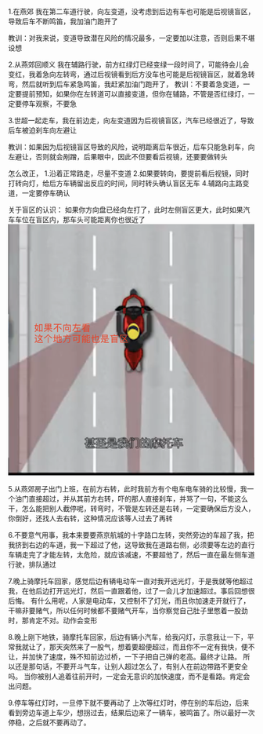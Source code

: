 1.在燕郊
我在第二车道行驶，向左变道，没考虑到后边有车也可能是后视镜盲区，导致后车不断鸣笛，我加油门跑开了

教训：对我来说，变道导致潜在风险的情况最多，一定要加以注意，否则后果不堪设想

2.从燕郊回顺义
我在辅路行驶，前方红绿灯已经变绿一段时间了，可能待会儿会变红，我着急向左转弯，通过后视镜看到后方没车也可能是后视镜盲区，就着急转弯，然后就听到后车紧急鸣笛，我赶紧加油门跑开了，
教训：不要着急变道，一定要提前预知，如果你在左转道可以直接变道，但你在辅路，不管是否红绿灯，一定要停车观察，不要急

3.世超一起走车，我在前边走，向左变道因为后视镜盲区，汽车已经很近了，导致后车被迫刹车向左避让

教训：如果因为后视镜盲区导致的风险，说明距离后车很近，后车只能急刹车，向左避让，否则就会剐蹭，后果眼中，因此不但要看后视镜，还要要做转头

怎么改正，
1.沿着正常路走，尽量不变道
2.如果要转向，要提前看后视镜，同时打转向灯，给后方车辆留出反应的时间，同时转头确认盲区无车
4.辅路向主路变道，一定要停车确认


关于盲区的认识：
如果你方向盘已经向左打了，此时左侧盲区更大，此时如果汽车车位在盲区内，那车头可能距离你也很近了
![alt text](image.png)




5.从燕郊房子出门上班，在前方右转，此时我前方有个电车电车骑的比较慢，我一个油门直接超过，并从其前方右转，吓的那人直接刹车，并骂了一句，不能这么干，怎么能把别人截停呢，转弯时，不管是左转还是右转，一定要确保后方没人，你倒好，还找人去右转，这种情况应该等人过去了再转

6.不要意气用事，我本来要要燕京航城的十字路口左转，突然旁边的车超了我，把我挤到右边的车道，我一下超过了他，这导致我在道路右侧，必须要等左边的直行车辆走完了才能左转，太危险，就应该减速，不要超他了，然后一直在最左侧车道行驶，排队通过


7.晚上骑摩托车回家，感觉后边有辆电动车一直对我开远光灯，于是我就等他超过我，在他后边打开远光灯，然后一直跟着他，过了一会儿才加速超过。事后回想很后悔。
有什么用呢，人家是电动车，又控制不了灯光，而且你加速走开就行了，干嘛非要赌气，所以任何时候都不要赌气开车，当你察觉自己肚子里憋着一股劲时，那肯定不对。动作会变形

8.晚上刚下地铁，骑摩托车回家，后边有辆小汽车，给我闪灯，示意我让一下，平常我就让了，那天突然来了一股气，想着要超便超过，而且你不一定有我快，便不让，并加快了速度，殊不知前边过桥，一下子把自己弹的老高。最终才让路。
所以还是那句话，不要开斗气车，让别人超过怎么了，有别人在前边带路不更安全吗。
当你被别人追着往前开时，一定会无意识的加快速度，而不是看路。肯定会出问题。


9.停车等红灯时，一旦停下就不要再动了
上次等红灯时，停在别的车后边，后来看到旁边车道上车少，想拐过去，结果后边来了一辆车，被鸣笛了。所以最好一次停稳，之后就不要再动了。






